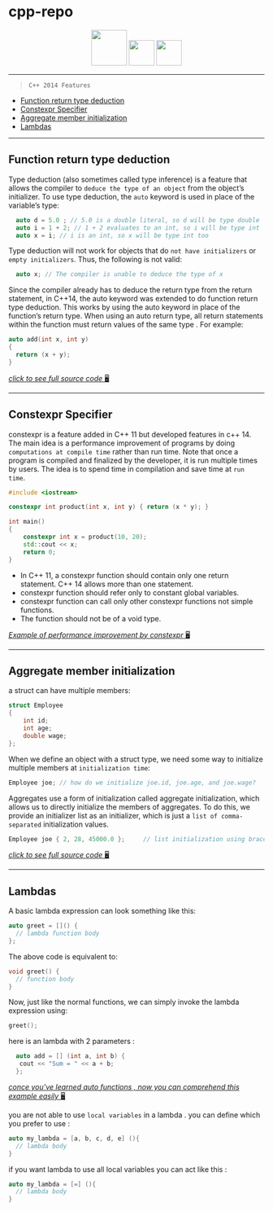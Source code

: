 # cpp-repo

<div id="badges" align="center">

  <img src="https://media.giphy.com/media/QACOVFrnxWgkkm9vAb/giphy.gif" width="70px"/>
  <img src="https://media.giphy.com/media/LgC9OQ53v5mFi/giphy.gif" width="50px"/>
    <img src="https://media.giphy.com/media/LgC9OQ53v5mFi/giphy.gif" width="50px"/>

</div>

---

> `C++ 2014 Features`
- [Function return type deduction](#function-return-type-deduction)
- [Constexpr Specifier](#constexpr-specifier)
- [Aggregate member initialization](#aggregate-member-initialization)
- [Lambdas](#lambdas)
---
## Function return type deduction
Type deduction (also sometimes called type inference) is a feature that allows the compiler to `deduce the type of an object` from the object’s initializer. To use type deduction, the `auto` keyword is used in place of the variable’s type:

```cpp
  auto d = 5.0 ; // 5.0 is a double literal, so d will be type double
  auto i = 1 + 2; // 1 + 2 evaluates to an int, so i will be type int
  auto x = i; // i is an int, so x will be type int too
```
Type deduction will not work for objects that do `not have initializers` or `empty initializers`. Thus, the following is not valid:
```cpp
  auto x; // The compiler is unable to deduce the type of x

```
Since the compiler already has to deduce the return type from the return statement, in C++14, the auto keyword was extended to do function return type deduction. This works by using the auto keyword in place of the function’s return type. When using an auto return type, all return statements within the function must return values of the same type . For example:
```cpp
auto add(int x, int y)
{
  return (x + y);
}
```
[*click to see full source code* :desktop_computer:](https://github.com/Erfan-ram/cpp-repo/blob/master/files/autoFunc.cpp)

---
## Constexpr Specifier

constexpr is a feature added in C++ 11 but developed features in c++ 14. The main idea is a performance improvement of programs by doing `computations at compile time` rather than run time. Note that once a program is compiled and finalized by the developer, it is run multiple times by users. The idea is to spend time in compilation and save time at `run time`.

```cpp
#include <iostream>

constexpr int product(int x, int y) { return (x * y); }

int main()
{
	constexpr int x = product(10, 20);
	std::cout << x;
	return 0;
}

```

- In C++ 11, a constexpr function should contain only one return statement. C++ 14 allows more than one statement.
- constexpr function should refer only to constant global variables.
- constexpr function can call only other constexpr functions not simple functions.
- The function should not be of a void type.

[*Example of performance improvement by constexpr* :desktop_computer:](https://github.com/Erfan-ram/cpp-repo/blob/master/files/constexpr.cpp)

---
## Aggregate member initialization
a struct can have multiple members:
```cpp
struct Employee
{
    int id;
    int age;
    double wage;
};
```
When we define an object with a struct type, we need some way to initialize multiple members at `initialization time`:
```cpp
Employee joe; // how do we initialize joe.id, joe.age, and joe.wage?
```
Aggregates use a form of initialization called aggregate initialization, which allows us to directly initialize the members of aggregates. To do this, we provide an initializer list as an initializer, which is just a `list of comma-separated` initialization values.
```cpp
Employee joe { 2, 28, 45000.0 };     // list initialization using braced list (preferred)
```
[*click to see full source code* :desktop_computer:](https://github.com/Erfan-ram/cpp-repo/blob/master/files/aggregate.cpp)

---
## Lambdas
A basic lambda expression can look something like this:
```cpp
auto greet = []() {
  // lambda function body
};
```

The above code is equivalent to:
```cpp
void greet() {
  // function body
}
```
Now, just like the normal functions, we can simply invoke the lambda expression using:
```cpp
greet();
```

here is an lambda with 2 parameters :
```cpp
  auto add = [] (int a, int b) {
   cout << "Sum = " << a + b;
  };
```


[*conce you've learned auto functions , now you can comprehend this example easily* :desktop_computer:](https://github.com/Erfan-ram/cpp-repo/blob/master/files/lambda-plus.cpp)


you are not able to use `local variables` in a lambda . you can define which you prefer to use :

```cpp
auto my_lambda = [a, b, c, d, e] (){
  // lambda body
}
```

if you want lambda to use all local variables you can act like this :

```cpp
auto my_lambda = [=] (){
  // lambda body
}
```
